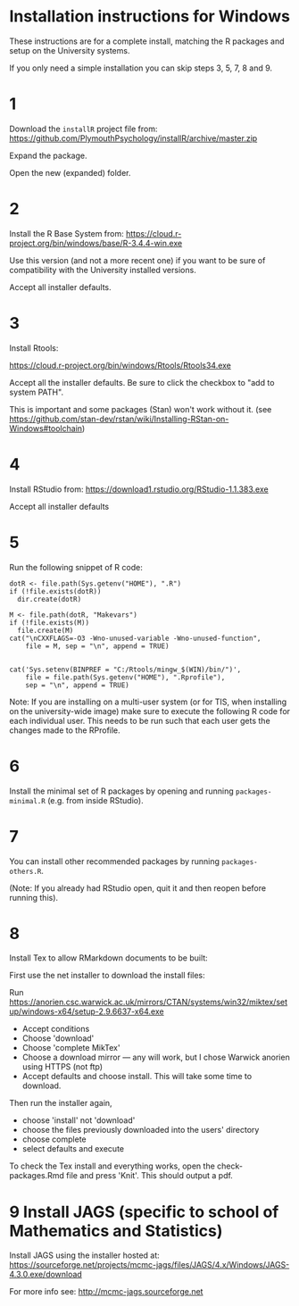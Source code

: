 
# Installation instructions for Windows


These instructions are for a complete install, matching the R packages and setup on the University systems.

If you only need a simple installation you can skip steps 3, 5, 7, 8 and 9.



# 1

Download the `installR` project file from: https://github.com/PlymouthPsychology/installR/archive/master.zip 

Expand the package. 

Open the new (expanded) folder.


# 2

Install the R Base System from: https://cloud.r-project.org/bin/windows/base/R-3.4.4-win.exe

Use this version (and not a more recent one) if you want to be sure of compatibility with the University installed versions.

Accept all installer defaults.



# 3

Install Rtools:

https://cloud.r-project.org/bin/windows/Rtools/Rtools34.exe

Accept all the installer defaults. Be sure to click the checkbox to "add to system PATH". 

This is important and some packages (Stan) won't work without it. (see https://github.com/stan-dev/rstan/wiki/Installing-RStan-on-Windows#toolchain)



# 4

Install RStudio from:  https://download1.rstudio.org/RStudio-1.1.383.exe

Accept all installer defaults



# 5 

Run the following snippet of R code:


```
dotR <- file.path(Sys.getenv("HOME"), ".R")
if (!file.exists(dotR)) 
  dir.create(dotR)
  
M <- file.path(dotR, "Makevars")
if (!file.exists(M)) 
  file.create(M)
cat("\nCXXFLAGS=-O3 -Wno-unused-variable -Wno-unused-function", 
    file = M, sep = "\n", append = TRUE)


cat('Sys.setenv(BINPREF = "C:/Rtools/mingw_$(WIN)/bin/")',
    file = file.path(Sys.getenv("HOME"), ".Rprofile"), 
    sep = "\n", append = TRUE)
```


Note: If you are installing on a multi-user system (or for TIS, when installing on the university-wide image) make sure to execute the following R code for each individual user. This needs to be run such that each user gets the changes made to the RProfile.




# 6

Install the minimal set of R packages by opening and running `packages-minimal.R` (e.g. from inside RStudio).



# 7

You can install other recommended packages by running `packages-others.R`.

(Note: If you already had RStudio open, quit it and then reopen before running this).





# 8

Install Tex to allow RMarkdown documents to be built:

First use the net installer to download the install files:

Run https://anorien.csc.warwick.ac.uk/mirrors/CTAN/systems/win32/miktex/setup/windows-x64/setup-2.9.6637-x64.exe

- Accept conditions
- Choose 'download'
- Choose 'complete MikTex'
- Choose a download mirror — any will work, but I chose Warwick anorien using HTTPS (not ftp)
- Accept defaults and choose install. This will take some time to download.


Then run the installer again, 

- choose 'install' not 'download'
- choose the files previously downloaded into the users' directory
- choose complete
- select defaults and execute


To check the Tex install and everything works, open the check-packages.Rmd file and press 'Knit'. This should output a pdf.




# 9 Install JAGS (specific to school of Mathematics and Statistics)

Install JAGS using the installer hosted at: <https://sourceforge.net/projects/mcmc-jags/files/JAGS/4.x/Windows/JAGS-4.3.0.exe/download>

For more info see: http://mcmc-jags.sourceforge.net





